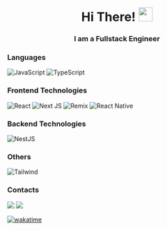 ### <h1 align="center">Hi There! <img src="https://github.com/blackcater/blackcater/raw/main/images/Hi.gif" height="32"/></h1>
<h3 align="center">I am a Fullstack Engineer</h3>


### Languages
![JavaScript](https://img.shields.io/badge/JAVASCRIPT-000?style=flat-square&logo=JavaScript)
![TypeScript](https://img.shields.io/badge/TYPESCRIPT-000?style=flat-square&logo=TypeScript)

### Frontend Technologies
![React](https://img.shields.io/badge/REACT-000?style=flat-square&logo=React)
![Next JS](https://img.shields.io/badge/NEXTJS-000000?style=flat-square&logo=nextdotjs&logoColor=white)
![Remix](https://img.shields.io/badge/REMIX-000?style=flat-square&logo=remix&logoColor=white)
![React Native](https://img.shields.io/badge/REACT_NATIVE-000?style=flat-square&logo=react)

### Backend Technologies
![NestJS](https://img.shields.io/badge/NESTJS-000?style=flat-square&logo=nestjs&logoColor=E0234E)

### Others
![Tailwind](https://img.shields.io/badge/TAILWIND-000?style=flat-square&logo=tailwindcss)

### Contacts
<a href="https://www.t.me/anasfirly20" target="_blank"><img src="https://img.shields.io/badge/TELEGRAM-000?style=flat-square&logo=Telegram"></a>
<a href="https://linkedin.com/in/anasfirly20" target="_blank"><img src="https://img.shields.io/badge/LINKEDIN-000?style=flat-square&logo=LinkedIn"></a>



[![wakatime](https://wakatime.com/badge/user/518d96d0-d4dc-4d81-ae60-79dbbdfe08a5.svg)](https://wakatime.com/@518d96d0-d4dc-4d81-ae60-79dbbdfe08a5)
